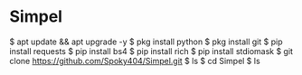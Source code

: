 # Simpel

$ apt update && apt upgrade -y
$ pkg install python
$ pkg install git
$ pip install requests
$ pip install bs4
$ pip install rich
$ pip install stdiomask
$ git clone https://github.com/Spoky404/Simpel.git
$ ls
$ cd Simpel
$ ls
